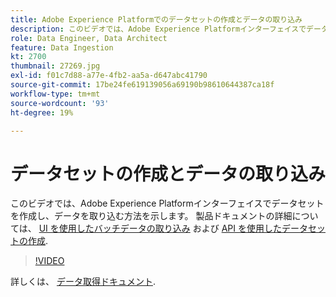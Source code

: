 ```yaml
---
title: Adobe Experience Platformでのデータセットの作成とデータの取り込み
description: このビデオでは、Adobe Experience Platformインターフェイスでデータセットを作成し、データを取り込む方法を示します。
role: Data Engineer, Data Architect
feature: Data Ingestion
kt: 2700
thumbnail: 27269.jpg
exl-id: f01c7d88-a77e-4fb2-aa5a-d647abc41790
source-git-commit: 17be24fe619139056a69190b98610644387ca18f
workflow-type: tm+mt
source-wordcount: '93'
ht-degree: 19%

---
```


# データセットの作成とデータの取り込み

このビデオでは、Adobe Experience Platformインターフェイスでデータセットを作成し、データを取り込む方法を示します。 製品ドキュメントの詳細については、 [UI を使用したバッチデータの取り込み](https://experienceleague.adobe.com/docs/experience-platform/ingestion/tutorials/ingest-batch-data.html?lang=ja) および [API を使用したデータセットの作成](https://experienceleague.adobe.com/docs/experience-platform/catalog/datasets/create.html).

>[!VIDEO](https://video.tv.adobe.com/v/27269?quality=12&learn=on)

詳しくは、 [データ取得ドキュメント](https://experienceleague.adobe.com/docs/experience-platform/ingestion/home.html?lang=ja).
